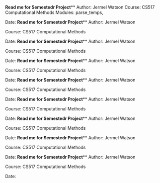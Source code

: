 ************Read me for Semestedr Project**************
Author: Jermel Watson
Course: CS517 Computational Methods
Modules: parse_temps, 

Date:
************Read me for Semestedr Project**************
Author: Jermel Watson

Course: CS517 Computational Methods

Date:
************Read me for Semestedr Project**************
Author: Jermel Watson

Course: CS517 Computational Methods

Date:
************Read me for Semestedr Project**************
Author: Jermel Watson

Course: CS517 Computational Methods

Date:
************Read me for Semestedr Project**************
Author: Jermel Watson

Course: CS517 Computational Methods

Date:
************Read me for Semestedr Project**************
Author: Jermel Watson

Course: CS517 Computational Methods

Date:
************Read me for Semestedr Project**************
Author: Jermel Watson

Course: CS517 Computational Methods

Date:
************Read me for Semestedr Project**************
Author: Jermel Watson

Course: CS517 Computational Methods

Date:
************Read me for Semestedr Project**************
Author: Jermel Watson

Course: CS517 Computational Methods

Date:

